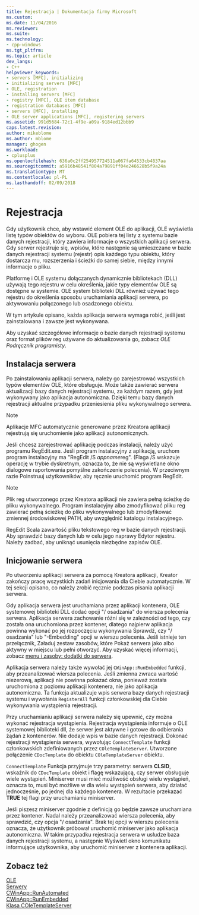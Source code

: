 ```yaml
---
title: Rejestracja | Dokumentacja firmy Microsoft
ms.custom: 
ms.date: 11/04/2016
ms.reviewer: 
ms.suite: 
ms.technology:
- cpp-windows
ms.tgt_pltfrm: 
ms.topic: article
dev_langs:
- C++
helpviewer_keywords:
- servers [MFC], initializing
- initializing servers [MFC]
- OLE, registration
- installing servers [MFC]
- registry [MFC], OLE item database
- registration databases [MFC]
- servers [MFC], installing
- OLE server applications [MFC], registering servers
ms.assetid: 991d5684-72c1-4f9e-a09a-9184ed12bbb9
caps.latest.revision: 
author: mikeblome
ms.author: mblome
manager: ghogen
ms.workload:
- cplusplus
ms.openlocfilehash: 636a0c2ff254957724511a067fa64533cb4837aa
ms.sourcegitcommit: a5916b48541f804a79891ff04e246628b5f9a24a
ms.translationtype: MT
ms.contentlocale: pl-PL
ms.lasthandoff: 02/09/2018
---
```

# <a name="registration"></a>Rejestracja
Gdy użytkownik chce, aby wstawić element OLE do aplikacji, OLE wyświetla listę typów obiektów do wyboru. OLE pobiera tej listy z systemu bazie danych rejestracji, który zawiera informacje o wszystkich aplikacji serwera. Gdy serwer rejestruje się, wpisów, które następnie są umieszczane w bazie danych rejestracji systemu (rejestr) opis każdego typu obiektu, który dostarcza mu, rozszerzenia i ścieżki do samej siebie, między innymi informacje o pliku.  
  
 Platformę i OLE systemu dołączanych dynamicznie bibliotekach (DLL) używają tego rejestru w celu określenia, jakie typy elementów OLE są dostępne w systemie. OLE system biblioteki DLL również używać tego rejestru do określenia sposobu uruchamiania aplikacji serwera, po aktywowaniu połączonego lub osadzonego obiektu.  
  
 W tym artykule opisano, każda aplikacja serwera wymaga robić, jeśli jest zainstalowana i zawsze jest wykonywana.  
  
 Aby uzyskać szczegółowe informacje o bazie danych rejestracji systemu oraz format plików reg używane do aktualizowania go, zobacz *OLE Podręcznik programisty*.  
  
##  <a name="_core_server_installation"></a>Instalacja serwera  
 Po zainstalowaniu aplikacji serwera, należy go zarejestrować wszystkich typów elementów OLE, które obsługuje. Może także zawierać serwera aktualizacji bazy danych rejestracji systemu, za każdym razem, gdy jest wykonywany jako aplikacja autonomiczna. Dzięki temu bazy danych rejestracji aktualne przypadku przeniesienia pliku wykonywalnego serwera.  
  
> [!NOTE]
>  Aplikacje MFC automatycznie generowane przez Kreatora aplikacji rejestrują się uruchomienie jako aplikacji autonomicznych.  
  
 Jeśli chcesz zarejestrować aplikację podczas instalacji, należy użyć programu RegEdit.exe. Jeśli program instalacyjny z aplikacją, uruchom program instalacyjny ma "RegEdit /S *appname*reg". (Flaga /S wskazuje operację w trybie dyskretnym, oznacza to, że nie są wyświetlane okno dialogowe raportowania pomyślne zakończenie polecenia). W przeciwnym razie Poinstruuj użytkowników, aby ręcznie uruchomić program RegEdit.  
  
> [!NOTE]
>  Plik reg utworzonego przez Kreatora aplikacji nie zawiera pełną ścieżkę do pliku wykonywalnego. Program instalacyjny albo zmodyfikować pliku reg zawierać pełną ścieżkę do pliku wykonywalnego lub zmodyfikować zmiennej środowiskowej PATH, aby uwzględnić katalogu instalacyjnego.  
  
 RegEdit Scala zawartość pliku tekstowego reg w bazie danych rejestracji. Aby sprawdzić bazy danych lub w celu jego naprawy Edytor rejestru. Należy zadbać, aby uniknąć usunięcia niezbędne zapisów OLE.  
  
##  <a name="_core_server_initialization"></a>Inicjowanie serwera  
 Po utworzeniu aplikacji serwera za pomocą Kreatora aplikacji, Kreator zakończy pracę wszystkich zadań inicjowania dla Ciebie automatycznie. W tej sekcji opisano, co należy zrobić ręcznie podczas pisania aplikacji serwera.  
  
 Gdy aplikacja serwera jest uruchamiana przez aplikacji kontenera, OLE systemowej biblioteki DLL dodać opcji "/ osadzania" do wiersza polecenia serwera. Aplikacja serwera zachowanie różni się w zależności od tego, czy została ona uruchomiona przez kontener, dlatego najpierw aplikacja powinna wykonać po jej rozpoczęciu wykonywania Sprawdź, czy "/ osadzania" lub "-Embedding" opcji w wierszu polecenia. Jeśli istnieje ten przełącznik, Załaduj zestaw zasobów, które Pokaż serwera jako albo aktywny w miejscu lub pełni otworzyć. Aby uzyskać więcej informacji, zobacz [menu i zasoby: dodatki do serwera](../mfc/menus-and-resources-server-additions.md).  
  
 Aplikacja serwera należy także wywołać jej `CWinApp::RunEmbedded` funkcji, aby przeanalizować wiersza polecenia. Jeśli zmienna zwraca wartość niezerową, aplikacji nie powinna pokazać okna, ponieważ została uruchomiona z poziomu aplikacji kontenera, nie jako aplikacja autonomiczna. Ta funkcja aktualizuje wpis serwera bazy danych rejestracji systemu i wywołania `RegisterAll` funkcji członkowskiej dla Ciebie wykonywania wystąpienia rejestracji.  
  
 Przy uruchamianiu aplikacji serwera należy się upewnić, czy można wykonać rejestracja wystąpienia. Rejestracja wystąpienia informuje o OLE systemowej biblioteki dll, że serwer jest aktywne i gotowe do odbierania żądań z kontenerów. Nie dodaje wpis w bazie danych rejestracji. Dokonać rejestracji wystąpienia serwera, wywołując `ConnectTemplate` funkcji członkowskich zdefiniowanych przez `COleTemplateServer`. Utworzone połączenie `CDocTemplate` do obiektu `COleTemplateServer` obiektu.  
  
 `ConnectTemplate` Funkcja przyjmuje trzy parametry: serwera **CLSID**, wskaźnik do `CDocTemplate` obiekt i flagę wskazującą, czy serwer obsługuje wiele wystąpień. Miniserver musi mieć możliwość obsługi wielu wystąpień, oznacza to, musi być możliwe w dla wielu wystąpień serwera, aby działać jednocześnie, po jednej dla każdego kontenera. W rezultacie przekazać **TRUE** tej flagi przy uruchamianiu miniserver.  
  
 Jeśli piszesz miniserver zgodnie z definicją go będzie zawsze uruchamiana przez kontener. Nadal należy przeanalizować wiersza polecenia, aby sprawdzić, czy opcja "/ osadzania". Brak tej opcji w wierszu polecenia oznacza, że użytkownik próbował uruchomić miniserver jako aplikacja autonomiczna. W takim przypadku rejestracja serwera w usłudze baza danych rejestracji systemu, a następnie Wyświetl okno komunikatu informujące użytkownika, aby uruchomić miniserver z kontenera aplikacji.  
  
## <a name="see-also"></a>Zobacz też  
 [OLE](../mfc/ole-in-mfc.md)   
 [Serwery](../mfc/servers.md)   
 [CWinApp::RunAutomated](../mfc/reference/cwinapp-class.md#runautomated)   
 [CWinApp::RunEmbedded](../mfc/reference/cwinapp-class.md#runembedded)   
 [Klasa COleTemplateServer](../mfc/reference/coletemplateserver-class.md)
